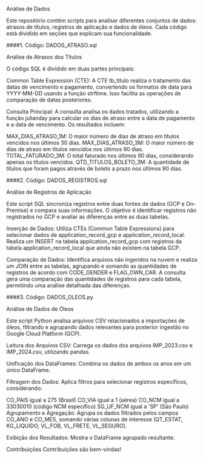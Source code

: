 Análise de Dados

Este repositório contém scripts para analisar diferentes conjuntos de dados: atrasos de títulos, registros de aplicação e dados de óleos. Cada código está dividido em seções que explicam sua funcionalidade.

####1. Código: DADOS_ATRASO.sql

Análise de Atrasos dos Títulos

O código SQL é dividido em duas partes principais:

Common Table Expression (CTE): A CTE tb_titulo realiza o tratamento das datas de vencimento e pagamento, convertendo os formatos de data para YYYY-MM-DD usando a função strftime. Isso facilita as operações de comparação de datas posteriores.

Consulta Principal: A consulta analisa os dados tratados, utilizando a função julianday para calcular os dias de atraso entre a data de pagamento e a data de vencimento. Os resultados incluem:

MAX_DIAS_ATRASO_1M: O maior número de dias de atraso em títulos vencidos nos últimos 30 dias.
MAX_DIAS_ATRASO_3M: O maior número de dias de atraso em títulos vencidos nos últimos 90 dias.
TOTAL_FATURADO_3M: O total faturado nos últimos 90 dias, considerando apenas os títulos vencidos.
QTD_TITULOS_BOLETO_3M: A quantidade de títulos que foram pagos através de boleto a prazo nos últimos 90 dias.


####2. Código: DADOS_REGISTROS.sql

Análise de Registros de Aplicação

Este script SQL sincroniza registros entre duas fontes de dados (GCP e On-Premise) e compara suas informações. O objetivo é identificar registros não registrados no GCP e avaliar as diferenças entre as duas tabelas.

Inserção de Dados: Utiliza CTEs (Common Table Expressions) para selecionar dados de application_record_gcp e application_record_local. Realiza um INSERT na tabela application_record_gcp com registros da tabela application_record_local que ainda não existem na tabela GCP.

Comparação de Dados: Identifica arquivos não ingeridos na nuvem e realiza um JOIN entre as tabelas, agrupando e somando as quantidades de registros de acordo com CODE_GENDER e FLAG_OWN_CAR. A consulta gera uma comparação das quantidades de registros para cada tabela, permitindo uma análise detalhada das diferenças.

####3. Código: DADOS_OLEOS.py

Análise de Dados de Óleos

Este script Python analisa arquivos CSV relacionados a importações de óleos, filtrando e agrupando dados relevantes para posterior ingestão no Google Cloud Platform (GCP).

Leitura dos Arquivos CSV: Carrega os dados dos arquivos IMP_2023.csv e IMP_2024.csv, utilizando pandas.

Unificação dos DataFrames: Combina os dados de ambos os anos em um único DataFrame.

Filtragem dos Dados: Aplica filtros para selecionar registros específicos, considerando:

CO_PAIS igual a 275 (Brasil)
CO_VIA igual a 1 (aérea)
CO_NCM igual a 33030010 (código NCM específico)
SG_UF_NCM igual a 'SP' (São Paulo)
Agrupamento e Agregação: Agrupa os dados filtrados pelos campos CO_ANO e CO_MES, somando várias colunas de interesse (QT_ESTAT, KG_LIQUIDO, VL_FOB, VL_FRETE, VL_SEGURO).

Exibição dos Resultados: Mostra o DataFrame agrupado resultante.

Contribuições
Contribuições são bem-vindas!
